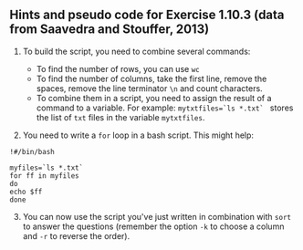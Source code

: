 ## Hints and pseudo code for Exercise 1.10.3 (data from Saavedra and Stouffer, 2013)

1. To build the script, you need to combine several commands:
   - To find the number of rows, you can use `wc`
   - To find the number of columns, take the first line, remove the spaces, remove the line terminator `\n` and count characters.
   - To combine them in a script, you need to assign the result of a command to a variable. For example: ``mytxtfiles=`ls *.txt` `` stores the list of `txt` files in the variable `mytxtfiles`.
   
2. You need to write a `for` loop in a bash script. This might help:

```
!#/bin/bash

myfiles=`ls *.txt`
for ff in myfiles
do
echo $ff
done
```

3. You can now use the script you've just written in combination with `sort` to answer the questions (remember the option `-k` to choose a column and `-r` to reverse the order).
